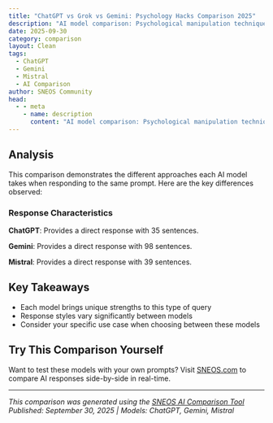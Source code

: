 ```yaml
---
title: "ChatGPT vs Grok vs Gemini: Psychology Hacks Comparison 2025"
description: "AI model comparison: Psychological manipulation techniques everyone should recognize..."
date: 2025-09-30
category: comparison
layout: Clean
tags:
  - ChatGPT
  - Gemini
  - Mistral
  - AI Comparison
author: SNEOS Community
head:
  - - meta
    - name: description
      content: "AI model comparison: Psychological manipulation techniques everyone should recognize..."
---
```


<ChatComparison
  title="ChatGPT vs Grok vs Gemini: Psychology Hacks Comparison 2025"
  prompt="Psychological manipulation techniques everyone should recognize"
  :responses='{
    "ChatGPT": "Certainly! Recognizing psychological manipulation techniques is crucial for protecting yourself from being exploited or influenced unfairly. Here are some common manipulation techniques everyone should be aware of:\n\n1. **Gaslighting**  \n   Making someone doubt their own memories, perceptions, or sanity. For example, denying facts or events that the person clearly remembers.\n\n2. **Guilt-Tripping**  \n   Making someone feel guilty or responsible for things out of their control to influence their behavior.\n\n3. **Playing the Victim**  \n   Pretending to be the injured party to gain sympathy and manipulate others into giving in.\n\n4. **Love-Bombing**  \n   Overwhelming someone with affection or praise to gain their trust and control.\n\n5. **Silent Treatment**  \n   Withholding communication to punish or control someone, making them anxious or eager to comply.\n\n6. **Triangulation**  \n   Involving a third person to create conflict or manipulate relationships.\n\n7. **Projection**  \n   Attributing one\u2019s own negative traits or feelings onto someone else to deflect blame.\n\n8. **Blaming**  \n   Shifting responsibility onto others to avoid accountability.\n\n9. **Excessive Flattery**  \n   Using compliments to lower someone\u2019s defenses and gain favor.\n\n10. **Intimidation**  \n    Using threats, aggression, or fear to control someone\u2019s actions.\n\n11. **Conditional Approval**  \n    Offering approval or love only when someone meets certain demands or behaviors.\n\n12. **False Dilemma**  \n    Presenting only two options when there are more, to force a choice favorable to the manipulator.\n\n13. **Playing on Insecurities**  \n    Highlighting or exaggerating someone\u2019s vulnerabilities to influence them.\n\n14. **Overgeneralization**  \n    Using words like \u0022always\u0022 or \u0022never\u0022 to make someone feel trapped or hopeless.\n\n15. **Manipulative Sympathy Appeals**  \n    Using pity or emotional appeals to get what one wants.\n\nBeing aware of these techniques can help you recognize when someone is trying to manipulate you and respond more effectively. Setting boundaries, asking questions, and seeking objective opinions can also help protect against manipulation.",
    "Gemini": "Okay, let\u0027s break down some common psychological manipulation techniques that are helpful to recognize.  It\u0027s important to remember that:\n\n*   **Context Matters:**  Not every instance of these techniques is malicious. Sometimes people use them unconsciously or without harmful intent. The key is to look for a pattern of behavior and the overall impact on you or others.\n*   **Awareness is Power:** Recognizing these techniques doesn\u0027t make you immune, but it gives you the ability to step back, analyze the situation, and choose how you respond.\n*   **It\u0027s About Control:**  The goal of manipulation is to control someone\u0027s behavior, thoughts, or emotions for the manipulator\u0027s benefit.\n*   **Not a Diagnosis:** Recognizing these traits in someone isn\u0027t a diagnosis of a personality disorder. These techniques are used by all sorts of people.\n\nHere\u0027s a breakdown of some key techniques, grouped for clarity:\n\n**I. Techniques That Exploit Emotions \u0026 Feelings**\n\n*   **Guilt-Tripping:**\n    *   **How it works:** Making you feel responsible or bad for something, even if it\u0027s not your fault.  The manipulator often uses phrases like, \u0022If you really loved me...\u0022 or \u0022After all I\u0027ve done for you...\u0022\n    *   **Goal:** To get you to do something you don\u0027t want to do, or to control your behavior by exploiting your empathy.\n    *   **Example:** \u0022I stayed up all night worrying about you, and this is how you repay me?\u0022\n*   **Love Bombing:**\n    *   **How it works:** Overwhelming someone with affection, attention, gifts, and praise very early in a relationship (romantic, platonic, or even professional).  It feels intense and amazing at first, but it\u0027s often used to quickly establish control.\n    *   **Goal:** To create a sense of obligation and dependence, making it harder for the victim to see red flags or leave the relationship.\n    *   **Example:** Constant texts, calls, extravagant gifts, and declarations of \u0022soulmate\u0022 status within the first few weeks.\n*   **Emotional Blackmail:**\n    *   **How it works:** Using threats (direct or indirect) to control someone\u0027s behavior.  These threats can involve the relationship, the manipulator\u0027s own well-being, or the victim\u0027s reputation.\n    *   **Goal:** To force compliance through fear and obligation.\n    *   **Example:** \u0022If you leave me, I don\u0027t know what I\u0027ll do,\u0022 or \u0022If you don\u0027t help me with this, everyone will think you\u0027re a terrible person.\u0022\n*   **Playing the Victim:**\n    *   **How it works:** Portraying oneself as helpless, oppressed, or unfairly treated to gain sympathy and manipulate others into providing assistance or taking their side.\n    *   **Goal:** To avoid responsibility, gain attention, and control others through pity.\n    *   **Example:** \u0022Why does this always happen to *me*?\u0022 or exaggerating minor inconveniences into major tragedies.\n*   **Gaslighting:**\n    *   **How it works:** Making someone question their own sanity, memory, or perception of reality.  This can involve denying events that happened, twisting words, or making the victim feel like they\u0027re \u0022crazy.\u0022\n    *   **Goal:** To erode the victim\u0027s self-confidence and make them dependent on the manipulator for validation.\n    *   **Example:** \u0022That never happened,\u0022 \u0022You\u0027re imagining things,\u0022 or \u0022You\u0027re too sensitive.\u0022 (even if the victim\u0027s reaction is perfectly normal).\n*   **Triangulation:**\n    *   **How it works:** Involving a third person in a conflict to manipulate the situation. This could be to gain support, spread rumors, or create jealousy.\n    *   **Goal:** To create division, gain power, and avoid direct confrontation.\n    *   **Example:** \u0022Sarah agrees with me that you\u0027re being unreasonable,\u0022 or constantly talking about how attractive someone else finds them to make their partner jealous.\n\n**II. Techniques That Exploit Thinking \u0026 Logic**\n\n*   **Moving the Goalposts:**\n    *   **How it works:**  Changing the requirements or expectations after an agreement has already been made, making it impossible to succeed.\n    *   **Goal:** To keep the victim striving and under control, preventing them from achieving a sense of accomplishment or independence.\n    *   **Example:** \u0022Okay, if you clean the entire house, I\u0027ll take you out to dinner.\u0022 After the house is cleaned: \u0022Well, it\u0027s not *really* clean enough. You missed a spot.\u0022\n*   **Cognitive Dissonance:**\n    *   **How it works:** Creating a situation where someone holds two conflicting beliefs or values, causing them discomfort. The manipulator then offers a way to resolve the dissonance (usually by changing their behavior to align with the manipulator\u0027s desires).\n    *   **Goal:** To change someone\u0027s beliefs or behaviors by exploiting their need for consistency.\n    *   **Example:** A person values honesty, but their boss pressures them to lie to a client. The boss might then convince them that lying is okay in this situation because it\u0027s \u0022for the good of the company.\u0022\n*   **Scapegoating:**\n    *   **How it works:** Blaming someone else for problems or mistakes, often to deflect responsibility or maintain a positive image.\n    *   **Goal:** To avoid accountability and maintain control by shifting blame.\n    *   **Example:** \u0022It\u0027s not my fault the project failed, it\u0027s because [person\u0027s name] didn\u0027t do their part.\u0022\n*   **Mind Games:**\n    *   **How it works:** Using confusing or unpredictable behavior to keep someone off balance and make them easier to control. This can include mixed signals, withholding information, or creating unnecessary drama.\n    *   **Goal:** To create confusion and dependence, making the victim reliant on the manipulator for guidance.\n    *   **Example:** Giving someone the silent treatment one day, then acting perfectly normal the next, without explanation.\n*   **Negging:**\n    *   **How it works:** Giving backhanded compliments or subtle insults to undermine someone\u0027s self-esteem and make them seek approval.\n    *   **Goal:** To lower someone\u0027s confidence and make them more susceptible to manipulation.\n    *   **Example:** \u0022That\u0027s a really interesting outfit... I don\u0027t think I could pull it off.\u0022\n\n**III.  Techniques That Exploit Social Dynamics \u0026 Power**\n\n*   **Isolation:**\n    *   **How it works:** Separating someone from their support network (friends, family, colleagues) to make them more dependent on the manipulator.\n    *   **Goal:** To reduce the victim\u0027s access to outside perspectives and make them more vulnerable to influence.\n    *   **Example:** Discouraging someone from spending time with their friends, or creating conflicts with their family members.\n*   **Using Authority:**\n    *   **How it works:** Exploiting a position of power (real or perceived) to control or intimidate others.\n    *   **Goal:** To gain compliance through fear of consequences or respect for authority.\n    *   **Example:** A boss who constantly threatens to fire employees for minor mistakes.\n*   **Social Pressure:**\n    *   **How it works:** Using the desire to be accepted or liked to influence someone\u0027s behavior.\n    *   **Goal:** To gain compliance by making someone feel like they need to conform to the group.\n    *   **Example:** \u0022Everyone else is doing it, why aren\u0027t you?\u0022\n*   **Playing the \u0022Friend\u0022:**\n    *   **How it works:**  Acting like a supportive friend to gain someone\u0027s trust, then using that trust to manipulate them.\n    *   **Goal:** To lower someone\u0027s defenses and make them more willing to do what the manipulator wants.\n    *   **Example:**  \u0022As your friend, I think you should...\u0022 (when the advice actually benefits the manipulator).\n\n**How to Protect Yourself:**\n\n*   **Trust Your Intuition:** If something feels wrong, it probably is. Pay attention to your gut feelings.\n*   **Set Boundaries:**  Know your limits and be assertive about enforcing them.  Saying \u0022no\u0022 is a complete sentence.\n*   **Take Your Time:** Don\u0027t be rushed into making decisions.  Step back, think things through, and seek advice from trusted sources.\n*   **Seek Support:** Talk to friends, family, or a therapist about your concerns.  An outside perspective can be invaluable.\n*   **Document Everything:** If you suspect you\u0027re being manipulated, keep a record of interactions and events.\n*   **Educate Yourself:** The more you know about manipulation tactics, the better equipped you\u0027ll be to recognize and resist them.\n*   **Focus on Your Own Needs:**  Prioritize your own well-being and don\u0027t let anyone guilt you into sacrificing your needs for theirs.\n*   **Consider Detachment:**  Sometimes the best way to deal with a manipulator is to limit or end contact.\n\n**Important Considerations:**\n\n*   **Subtle vs. Overt:** Manipulation can range from subtle and insidious to blatant and aggressive.\n*   **Intent:** While not all uses of these techniques are intentional, the *impact* on the victim is what matters.\n*   **Self-Awareness:**  It\u0027s possible to engage in some of these behaviors unintentionally.  Self-reflection is key to ensuring you\u0027re not manipulating others.\n\nBy understanding these techniques, you can better protect yourself and others from manipulation and build healthier, more authentic relationships. Good luck!\n",
    "Mistral": "Recognizing psychological manipulation techniques is crucial for protecting oneself from harmful influences. Here are some common techniques to be aware of:\n\n1. **Gaslighting**: This involves making someone question their own reality, memories, or perceptions. The manipulator might deny things they previously said or did, causing the victim to doubt their own sanity.\n\n2. **Love Bombing**: Often used in abusive relationships, this technique involves overwhelming someone with displays of affection and admiration to gain their trust and affection, often with the goal of later exploiting them.\n\n3. **Guilt Tripping**: Manipulators use guilt to control others. They might say things like, \u0022If you really loved me, you would do this,\u0022 or \u0022After all I\u0027ve done for you, you can\u0027t even do this one thing?\u0022\n\n4. **Shaming**: This involves using shame to control behavior. Manipulators might ridicule or belittle others to make them feel small and comply with their wishes.\n\n5. **Victimhood**: The manipulator portrays themselves as a victim to gain sympathy and get others to do what they want. They might say things like, \u0022You always hurt me,\u0022 or \u0022No one ever helps me.\u0022\n\n6. **Projection**: This is when a manipulator accuses others of doing something that they themselves are actually doing. For example, a manipulator might accuse someone of lying when they are the one being dishonest.\n\n7. **Isolation**: Manipulators may try to isolate their victims from friends, family, or other sources of support to make them more dependent and easier to control.\n\n8. **Fear-Based Control**: This involves using threats or intimidation to control others. The manipulator might threaten harm, abandonment, or other negative consequences if the victim doesn\u0027t comply.\n\n9. **Triangulation**: This technique involves bringing a third person into a situation to create drama or conflict, often to distract from the manipulator\u0027s own behavior.\n\n10. **Silent Treatment**: Manipulators use silence, sulking, or withdrawal to punish, avoid discussion, or manipulate others into feeling guilty.\n\n11. **Moving the Goalposts**: This involves changing the criteria for a particular outcome, making it difficult for the victim to ever meet the manipulator\u0027s demands.\n\n12. **Bait and Switch**: The manipulator promises one thing but delivers another, often to their own advantage.\n\n13. **Foot-in-the-Door Technique**: This involves making a small request that is likely to be accepted, then following up with a larger request. The initial compliance makes it harder for the victim to refuse the second request.\n\n14. **Door-in-the-Face Technique**: This involves making a large request that is likely to be refused, then following up with a smaller request. The victim is more likely to comply with the smaller request after refusing the larger one.\n\nRecognizing these techniques can help you protect yourself and maintain healthy boundaries in your relationships. If you suspect you\u0027re being manipulated, it\u0027s important to seek support from trusted friends, family, or professionals."
  }'
  published-date="12:55"
/>

## Analysis

This comparison demonstrates the different approaches each AI model takes when responding to the same prompt. Here are the key differences observed:

### Response Characteristics

**ChatGPT**: Provides a direct response with 35 sentences. 

**Gemini**: Provides a direct response with 98 sentences. 

**Mistral**: Provides a direct response with 39 sentences. 

## Key Takeaways

- Each model brings unique strengths to this type of query
- Response styles vary significantly between models
- Consider your specific use case when choosing between these models

## Try This Comparison Yourself

Want to test these models with your own prompts? Visit [SNEOS.com](https://sneos.com) to compare AI responses side-by-side in real-time.

---

*This comparison was generated using the [SNEOS AI Comparison Tool](https://sneos.com)*
*Published: September 30, 2025 | Models: ChatGPT, Gemini, Mistral*

